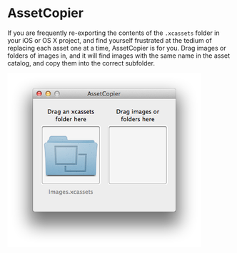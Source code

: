 # AssetCopier

If you are frequently re-exporting the contents of the `.xcassets` folder in your iOS or OS X project, and find yourself frustrated at the tedium of replacing each asset one at a time, AssetCopier is for you. Drag images or folders of images in, and it will find images with the same name in the asset catalog, and copy them into the correct subfolder.

![Screenshot](AssetCopier.png)